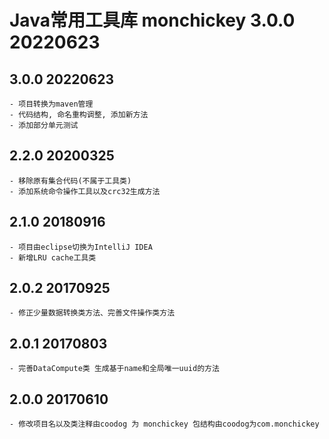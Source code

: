 # Java常用工具库 monchickey 3.0.0 20220623

## 3.0.0 20220623
    - 项目转换为maven管理
    - 代码结构, 命名重构调整, 添加新方法
    - 添加部分单元测试

## 2.2.0 20200325
    - 移除原有集合代码(不属于工具类)
    - 添加系统命令操作工具以及crc32生成方法

## 2.1.0 20180916
    - 项目由eclipse切换为IntelliJ IDEA
    - 新增LRU cache工具类

## 2.0.2 20170925
    - 修正少量数据转换类方法、完善文件操作类方法

## 2.0.1 20170803
    - 完善DataCompute类 生成基于name和全局唯一uuid的方法

## 2.0.0 20170610
    - 修改项目名以及类注释由coodog 为 monchickey 包结构由coodog为com.monchickey
